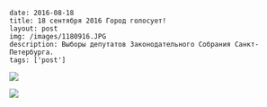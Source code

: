 ```
date: 2016-08-18
title: 18 сентября 2016 Город голосует!
layout: post
img: /images/1180916.JPG
description: Выборы депутатов Законодательного Собрания Санкт-Петербурга.
tags: ['post']
```

![](/images/1180916.JPG)

![](/images/180916.JPG)
